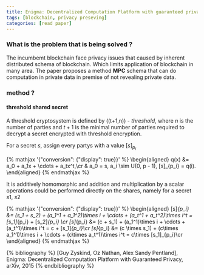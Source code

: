 ```yaml
---
title: Enigma: Decentralized Computation Platform with guaranteed privacy
tags: [blockchain, privacy preseving]
categories: [read paper]
---
```


### What is the problem that is being solved ?

The incumbemt blockchain face privacy issues that caused by inherent 
distributed schema of blockchain. Which limits application of blockchain
in many area. The paper proposes a method **MPC** schema that can do computation
in private data in premise of not revealing private data.

### method ?

#### threshold shared secret

A threshold cryptosystem is defined by \((t+1,n)\) - *threshold*, where $n$ is the number of parties
and $t+1$ is the minimal number of parties required to decrypt a secret encrypted with threshold 
encryption.

For a secret $s$, assign every partys with a value $[s]_{p_i}$

{% mathjax '{"conversion": {"display": true}}' %}
\begin{aligned}
q(x) &= a_0 + a_1x + \cdots + a_tx^t,\cr
     &  a_0 = s, a_i \sim U(0, p - 1), [s]_{p_i} = q(i).
\end{aligned}
{% endmathjax %}

It is additively homomorphic and addition and multiplication by a scalar operations could be performed directly on the shares,
namely for a secret $s1$, $s2$

{% mathjax '{"conversion": {"display": true}}' %}
\begin{aligned}
[s]_{p_i} &= (s_1 + s_2) + (a_1^1 + a_1^2)\times i + \cdots + (a_t^1 + a_t^2)\times i^t = [s_1]_{p_i} + [s_2]_{p_i} \cr
[s]_{p_i} &= (c + s_1) + (a_1^1)\times i + \cdots + (a_t^1)\times i^t = c + [s_1]_{p_i}\cr
[s]_{p_i} &= (c \times s_1) + (c\times a_1^1)\times i + \cdots + (c\times a_t^1)\times i^t = c\times [s_1]_{p_i}\cr
\end{aligned}
{% endmathjax %}

{% bibliography %}
[Guy Zyskind, Oz Nathan, Alex Sandy Pentland], Enigma: Decentralized Computation Platform with Guaranteed Privacy, arXiv, 2015
{% endbibliography %}


